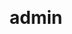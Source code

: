# admin

<!DOCTYPE html>
<html lang="en">

<head>
    <meta charset="UTF-8">
    <meta http-equiv="X-UA-Compatible" content="IE=edge">
    <meta name="viewport" content="width=device-width, initial-scale=1.0">
    <title>CoronaVirus - Information</title>
    <link href="https://fonts.googleapis.com/css2?family=Roboto:wght@100&display=swap" rel="stylesheet">
    <style>
        * {
            margin: 0px;
            padding: 0px;
        }

        nav {
            display: flex;
            padding: 0px 23px;
            align-items: center;
            justify-content: center;
            background-color: rgb(177, 233, 214);
        }

        .item {
            padding: 3px 23px;

            list-style: none;
            background-color: rgb(146, 202, 184);
        }

        .item a {
            padding: 18px 20px;
            display: block;
            font-size: 20px;
            color: white;
            font-weight: bold;
            font-family: 'Roboto', sans-serif;
            text-decoration: none;
        }

        .item a:hover {
            background: white;
            color: black;
            border-radius: 10px;
        }

        .container {
            font-family: 'Roboto', sans-serif;
            padding: 3px 46px;
            margin: 12px auto;
            max-width: 69%;
            background-color: rgb(237, 251, 253);
            border-radius: 12px;
            height: 113vh;
        }

        /* body{
            background: url("bg2.jpg");
            background-position: center;
            background-repeat: no-repeat;
        } */
        h1 {
            text-align: center;
        }

        h1,
        h2 {
            padding: 30px;
            padding: 23px 0px;
        }
    </style>
</head>

<body>
    <nav>
        <li class="item"><a href="#">Home</a></li>
        <li class="item"><a href="#">About</a></li>
        <li class="item"><a href="#">MHFW Website</a></li>
        <li class="item"><a href="#">Hospitals</a></li>
        <li class="item"><a href="#">Contact Us</a></li>
    </nav>

    <div class="container">
        <h1>Covid-19 OUT, Stay home, Stay safe!</h1>
        <div class="box">

            <h2>#IndiaFIghtsCorona Covid-19</h2>
            <p>Coronavirus disease (COVID-19) is an infectious disease caused by the SARS-CoV-2 virus.
                Most people who fall sick with COVID-19 will experience mild to moderate symptoms and recover without
                special treatment. However, some will become seriously ill and require medical attention.

            </p>
            <p>
                Our free health and medical research on the novel coronavirus (SARS-CoV-2) and COVID-19. Welcome to
                Coronavirus Information Center. Here you will find expert, curated information for the research and
                health
                community on SARS-CoV-2 and COVID-19.</p>
        </div>
        <div class="box">
            <h2>How to protect yourself from Covid-19</h2>
            <ul>
                <p>
                    <li>Wash hands with soap and water
                        frequently.</li>
                    <li>When coughing and sneezing,
                        cover mouth and nose with
                        handkerchief or tissue. Dispose of
                        the used tissue in a closed bin.</li>
                    <li>Avoid close contact with anyone
                        with cold, cough or flu like
                        symptoms.</li>
                    <li>Maintain safe distance of at least 1
                        meter from others.</li>
                    <li>Avoid touching your eyes, nose,
                        ears, and mouth.</li>
                </p>
            </ul>
        </div>
        <div class="box">
            <h2>Domestic Help, Staying with your families</h2>
            <ul>
                <p>
                    <li>Any outsider housemaid / domestic help not allowed during the lockdown period
                        and it is advised that their wage should not be deducted for this period.</li>
                    <li>S/he should wash their hand / sanitise every time s/he goes out for essential items.</li>
                    <li>During the day s/he should be told to wash her/his hand thoroughly and frequently
                        with soap and running water.</li>
                    <li>Maintain a safe distance with domestic help. Don't stay close to him/her all the time
                        for giving instructions</li>
                    <li>If s/he is having any symptom of Corona, they should not be asked to isolate/home
                        quarantine.
                    </li>
                    <li>If s/he is having any symptom of Corona, s/he should be taken for testing and
                        medical check-up immediately. Provide him/her with necessary support for getting
                        medical help immediately.</li>
                </p>
            </ul>
        </div>
        <div class="box">
            <h2>Care for your kids</h2>
            <ul>
                <p>
                    <li>Keep social distance with children</li>
                    <li>Advise them not to touch nose, mouth, etc.</li>
                    <li>Advise them not to handshake or hug with others.</li>
                    <li>Keep them busy in toys, reading books, play games in laptop.</li>
                    <li>Keep them busy with online education programs.</li>
                    <li>Discourage strictly - any gathering, group playing and other social gatherings.</li>
                </p>
            </ul>
        </div>
        <div class="box">
            <h2>#FAQ'S</h2>
            <h4>Q) What are the symptoms of COVID-19?</h4>
            <p>
                The most common symptoms of COVID-19 are fever, tiredness, and dry cough. Some
                patients may have aches and pains, nasal congestion, runny nose, sore throat or
                diarrhoea. These symptoms are usually mild and begin gradually. Some people
                become infected but don't develop any symptoms and don't feel unwell. Most people
                (about 80%) recover from the disease without needing special treatment. Around 1 out
                of every 6 people who gets COVID-19 becomes seriously ill and develops difficulty
                breathing. Older people, and those with underlying medical problems like high blood
                pressure, heazart problems or diabetes, are more likely to develop serious illness.
                People with fever, cough and difficulty breathing should seek medical attention.
            </p>
            <br>
            <h4>Q) Are elderly, children, women, pregnant women at higher risk of infection?</h4>
            <p>
                While we are still learning about how COVID-2019 affects people, older persons and
                persons with pre-existing medical conditions (such as high blood pressure, heart
                disease, lung disease, cancer or diabetes) appear to develop serious illness more
                often than others.
            </p>
            <br>
            <h4>Q) Is it also transmitted through blood transfusion? Is it safe to donate or receive
                blood during Corona infection? </h4>
            <p>
                Individuals are not at risk of contracting COVID-19 through the blood donation process
                or via a blood transfusion, since respiratory viruses are generally not known to be
                transmitted by donation or transfusion.
            </p>
            <br>
        </div>
    </div>

</body>

</html>

